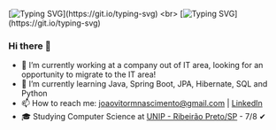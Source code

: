 [![Typing SVG](https://readme-typing-svg.demolab.com/?lines=print+('Hello+World!'))](https://git.io/typing-svg) <br>
[![Typing SVG](https://readme-typing-svg.demolab.com?font=Fira+Code&duration=4500&pause=1000&color=EFF72E&width=435&separator=%3C&lines=System.out.println(%22I'm+Jo%C3%A3o!%22);)](https://git.io/typing-svg)

### Hi there 👋


- 🔭 I’m currently working at a company out of IT area, looking for an opportunity to migrate to the IT area!
- 🌱 I’m currently learning Java, Spring Boot, JPA, Hibernate, SQL and Python
- 📫 How to reach me: [joaovitormnascimento@gmail.com](mailto:joaovitormnascimento@gmail.com) | [LinkedIn](https://www.linkedin.com/in/joão-vitor-mine-nascimento-3116b4205/)
- 🎓 Studying Computer Science at [UNIP - Ribeirão Preto/SP](https://unip.br/) - 7/8 ✔

